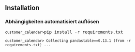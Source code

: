 ## Installation

### Abhängigkeiten automatisiert auflösen

<code>customer_calendar></code><kbd>pip install -r requirements.txt</kbd>
<pre>
<code>customer_calendar> Collecting pandastable==0.13.1 (from -r requirements.txt) ...</code>
</pre>